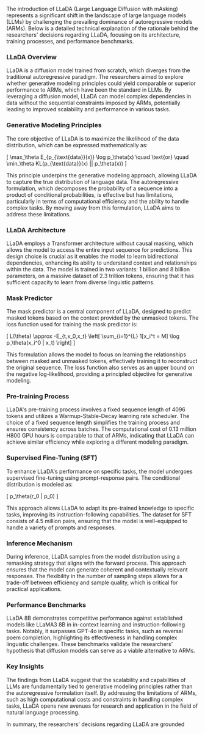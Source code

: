 The introduction of LLaDA (Large Language Diffusion with mAsking) represents a significant shift in the landscape of large language models (LLMs) by challenging the prevailing dominance of autoregressive models (ARMs). Below is a detailed technical explanation of the rationale behind the researchers' decisions regarding LLaDA, focusing on its architecture, training processes, and performance benchmarks.

### LLaDA Overview

LLaDA is a diffusion model trained from scratch, which diverges from the traditional autoregressive paradigm. The researchers aimed to explore whether generative modeling principles could yield comparable or superior performance to ARMs, which have been the standard in LLMs. By leveraging a diffusion model, LLaDA can model complex dependencies in data without the sequential constraints imposed by ARMs, potentially leading to improved scalability and performance in various tasks.

### Generative Modeling Principles

The core objective of LLaDA is to maximize the likelihood of the data distribution, which can be expressed mathematically as:

\[
\max_\theta E_{p_{\text{data}}(x)} \log p_\theta(x) \quad \text{or} \quad \min_\theta KL(p_{\text{data}}(x) || p_\theta(x))
\]

This principle underpins the generative modeling approach, allowing LLaDA to capture the true distribution of language data. The autoregressive formulation, which decomposes the probability of a sequence into a product of conditional probabilities, is effective but has limitations, particularly in terms of computational efficiency and the ability to handle complex tasks. By moving away from this formulation, LLaDA aims to address these limitations.

### LLaDA Architecture

LLaDA employs a Transformer architecture without causal masking, which allows the model to access the entire input sequence for predictions. This design choice is crucial as it enables the model to learn bidirectional dependencies, enhancing its ability to understand context and relationships within the data. The model is trained in two variants: 1 billion and 8 billion parameters, on a massive dataset of 2.3 trillion tokens, ensuring that it has sufficient capacity to learn from diverse linguistic patterns.

### Mask Predictor

The mask predictor is a central component of LLaDA, designed to predict masked tokens based on the context provided by the unmasked tokens. The loss function used for training the mask predictor is:

\[
L(\theta) \approx -E_{t,x_0,x_t} \left[ \sum_{i=1}^{L} 1[x_i^t = M] \log p_\theta(x_i^0 | x_t) \right]
\]

This formulation allows the model to focus on learning the relationships between masked and unmasked tokens, effectively training it to reconstruct the original sequence. The loss function also serves as an upper bound on the negative log-likelihood, providing a principled objective for generative modeling.

### Pre-training Process

LLaDA's pre-training process involves a fixed sequence length of 4096 tokens and utilizes a Warmup-Stable-Decay learning rate scheduler. The choice of a fixed sequence length simplifies the training process and ensures consistency across batches. The computational cost of 0.13 million H800 GPU hours is comparable to that of ARMs, indicating that LLaDA can achieve similar efficiency while exploring a different modeling paradigm.

### Supervised Fine-Tuning (SFT)

To enhance LLaDA's performance on specific tasks, the model undergoes supervised fine-tuning using prompt-response pairs. The conditional distribution is modeled as:

\[
p_\theta(r_0 | p_0)
\]

This approach allows LLaDA to adapt its pre-trained knowledge to specific tasks, improving its instruction-following capabilities. The dataset for SFT consists of 4.5 million pairs, ensuring that the model is well-equipped to handle a variety of prompts and responses.

### Inference Mechanism

During inference, LLaDA samples from the model distribution using a remasking strategy that aligns with the forward process. This approach ensures that the model can generate coherent and contextually relevant responses. The flexibility in the number of sampling steps allows for a trade-off between efficiency and sample quality, which is critical for practical applications.

### Performance Benchmarks

LLaDA 8B demonstrates competitive performance against established models like LLaMA3 8B in in-context learning and instruction-following tasks. Notably, it surpasses GPT-4o in specific tasks, such as reversal poem completion, highlighting its effectiveness in handling complex linguistic challenges. These benchmarks validate the researchers' hypothesis that diffusion models can serve as a viable alternative to ARMs.

### Key Insights

The findings from LLaDA suggest that the scalability and capabilities of LLMs are fundamentally tied to generative modeling principles rather than the autoregressive formulation itself. By addressing the limitations of ARMs, such as high computational costs and constraints in handling complex tasks, LLaDA opens new avenues for research and application in the field of natural language processing.

In summary, the researchers' decisions regarding LLaDA are grounded